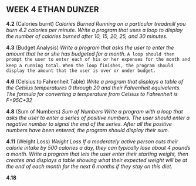 ## WEEK 4 ETHAN DUNZER

  __4.2__ (Calories burnt)
    *Calories Burned Running on a particular treadmill you burn 4.2 calories per minute. Write a program that uses a loop to display the number of calories burned after 10, 15, 20, 25, and 30 minutes.*

  __4.3__ (Budget Analysis)
    *Write a program that asks the user to enter the amount that he or she has budgeted for a month.*
      `A loop should then prompt the user to enter each of his or her expenses for the month and keep a running total.`
      `When the loop finishes, the program should display the amount that the user is over or under budget.`

  __4.6__ (Celsius to Fahrenheit Table)
    *Write a program that displays a table of the Celsius temperatures 0 through 20 and their Fahrenheit equivalents. The formula for converting a temperature from Celsius to Fahrenheit is F=95C+32*

  __4.8__ (Sum of Numbers)
    *Sum of Numbers Write a program with a loop that asks the user to enter a series of positive numbers. The user should enter a negative number to signal the end of the series. After all the positive numbers have been entered, the program should display their sum.*

  __4.11__ (Weight Loss)
    *Weight Loss If a moderately active person cuts their calorie intake by 500 calories a day, they can typically lose about 4 pounds a month. Write a program that lets the user enter their starting weight, then creates and displays a table showing what their expected weight will be at the end of each month for the next 6 months if they stay on this diet.*

  __4.18__
